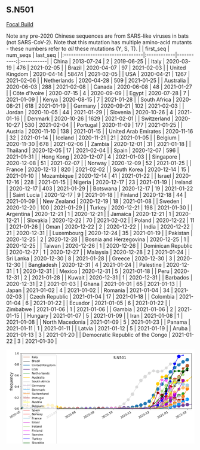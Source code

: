 

## S.N501
[Focal Build](https://nextstrain.org/groups/neherlab/ncov/S.N501)

Note any pre-2020 Chinese sequences are from SARS-like viruses in bats (not SARS-CoV-2).
Note that this mutation has multiple amino-acid mutants - these numbers refer to _all_ these mutations (Y, S, T).
|                                  | first_seq   |   num_seqs | last_seq   |
|:---------------------------------|:------------|-----------:|:-----------|
| China                            | 2013-07-24  |          2 | 2019-06-25 |
| Italy                            | 2020-03-19  |        476 | 2021-02-05 |
| Brazil                           | 2020-04-07  |         97 | 2021-02-03 |
| United Kingdom                   | 2020-04-14  |      58474 | 2021-02-05 |
| USA                              | 2020-04-21  |       1267 | 2021-02-06 |
| Netherlands                      | 2020-04-28  |        509 | 2021-01-25 |
| Australia                        | 2020-06-03  |        288 | 2021-02-08 |
| Canada                           | 2020-06-08  |         48 | 2021-01-27 |
| Côte d'Ivoire                    | 2020-07-15  |          4 | 2020-09-09 |
| Egypt                            | 2020-07-28  |          7 | 2021-01-09 |
| Kenya                            | 2020-08-15  |          7 | 2021-01-28 |
| South Africa                     | 2020-08-21  |        618 | 2021-01-19 |
| Germany                          | 2020-09-21  |        102 | 2021-02-03 |
| Jordan                           | 2020-10-05  |         44 | 2021-01-29 |
| Slovenia                         | 2020-10-26  |          4 | 2021-01-16 |
| Denmark                          | 2020-10-26  |       1629 | 2021-02-01 |
| Switzerland                      | 2020-10-27  |        530 | 2021-02-04 |
| Portugal                         | 2020-11-09  |        177 | 2021-01-25 |
| Austria                          | 2020-11-10  |        138 | 2021-01-15 |
| United Arab Emirates             | 2020-11-16  |         32 | 2021-01-14 |
| Iceland                          | 2020-11-21  |         21 | 2021-01-05 |
| Belgium                          | 2020-11-30  |        678 | 2021-02-06 |
| Zambia                           | 2020-12-01  |         31 | 2021-01-18 |
| Thailand                         | 2020-12-05  |         17 | 2021-02-04 |
| Spain                            | 2020-12-07  |        596 | 2021-01-31 |
| Hong Kong                        | 2020-12-07  |          4 | 2021-01-03 |
| Singapore                        | 2020-12-08  |         51 | 2021-02-07 |
| Norway                           | 2020-12-09  |         52 | 2021-01-25 |
| France                           | 2020-12-13  |        820 | 2021-02-02 |
| South Korea                      | 2020-12-14  |         15 | 2021-01-10 |
| Mozambique                       | 2020-12-14  |         41 | 2021-01-22 |
| Israel                           | 2020-12-16  |        228 | 2021-01-15 |
| Nigeria                          | 2020-12-17  |         23 | 2021-01-19 |
| Ireland                          | 2020-12-17  |        403 | 2021-01-29 |
| Botswana                         | 2020-12-17  |         19 | 2021-01-22 |
| Saint Lucia                      | 2020-12-17  |          9 | 2021-01-18 |
| Finland                          | 2020-12-18  |         44 | 2021-01-09 |
| New Zealand                      | 2020-12-19  |         18 | 2021-01-08 |
| Sweden                           | 2020-12-20  |        100 | 2021-01-29 |
| Turkey                           | 2020-12-21  |        198 | 2021-01-30 |
| Argentina                        | 2020-12-21  |          1 | 2020-12-21 |
| Jamaica                          | 2020-12-21  |          1 | 2020-12-21 |
| Slovakia                         | 2020-12-22  |         70 | 2021-02-02 |
| Poland                           | 2020-12-22  |         11 | 2021-01-26 |
| Oman                             | 2020-12-22  |          2 | 2020-12-22 |
| India                            | 2020-12-22  |         21 | 2020-12-31 |
| Luxembourg                       | 2020-12-24  |         35 | 2021-01-19 |
| Pakistan                         | 2020-12-25  |          2 | 2020-12-28 |
| Bosnia and Herzegovina           | 2020-12-25  |          1 | 2020-12-25 |
| Taiwan                           | 2020-12-26  |          1 | 2020-12-26 |
| Dominican Republic               | 2020-12-27  |          1 | 2020-12-27 |
| Malaysia                         | 2020-12-28  |          2 | 2021-01-24 |
| Sri Lanka                        | 2020-12-30  |          8 | 2021-01-28 |
| Greece                           | 2020-12-30  |          3 | 2020-12-30 |
| Bangladesh                       | 2020-12-31  |          4 | 2021-01-24 |
| Palestine                        | 2020-12-31  |          1 | 2020-12-31 |
| Mexico                           | 2020-12-31  |          5 | 2021-01-18 |
| Peru                             | 2020-12-31  |          2 | 2021-01-28 |
| Kuwait                           | 2020-12-31  |          1 | 2020-12-31 |
| Barbados                         | 2020-12-31  |          2 | 2021-01-03 |
| Ghana                            | 2021-01-01  |         65 | 2021-01-13 |
| Japan                            | 2021-01-02  |          4 | 2021-01-02 |
| Romania                          | 2021-01-04  |         34 | 2021-02-03 |
| Czech Republic                   | 2021-01-04  |         17 | 2021-01-18 |
| Colombia                         | 2021-01-04  |          6 | 2021-01-22 |
| Ecuador                          | 2021-01-05  |          6 | 2021-01-22 |
| Zimbabwe                         | 2021-01-06  |          1 | 2021-01-06 |
| Gambia                           | 2021-01-06  |          2 | 2021-01-15 |
| Hungary                          | 2021-01-07  |          5 | 2021-01-09 |
| Iran                             | 2021-01-08  |          1 | 2021-01-08 |
| North Macedonia                  | 2021-01-09  |          5 | 2021-01-23 |
| Panama                           | 2021-01-11  |          1 | 2021-01-11 |
| Latvia                           | 2021-01-12  |          5 | 2021-01-19 |
| Aruba                            | 2021-01-13  |          3 | 2021-01-20 |
| Democratic Republic of the Congo | 2021-01-22  |          3 | 2021-01-30 |

![Overall trends S.N501](/overall_trends_figures/overall_trends_S.N501.png)